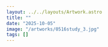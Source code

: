```yaml
---
layout: ../../layouts/Artwork.astro
title: ""
date: "2025-10-05"
image: "/artworks/0516study_3.jpg"
tags: []
---
```


